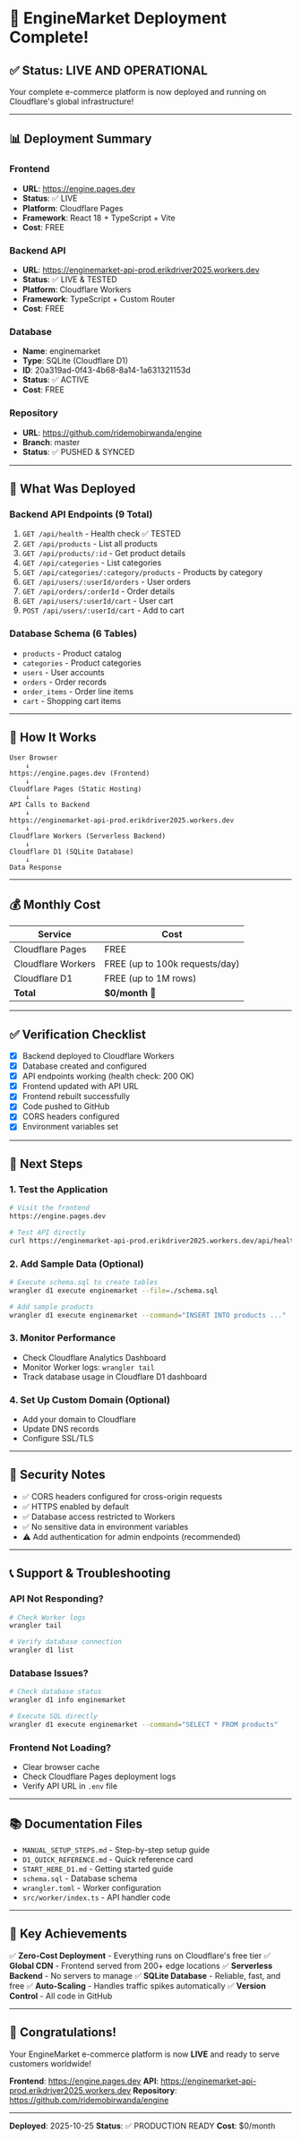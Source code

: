 # 🎉 EngineMarket Deployment Complete!

## ✅ Status: LIVE AND OPERATIONAL

Your complete e-commerce platform is now deployed and running on Cloudflare's global infrastructure!

---

## 📊 Deployment Summary

### Frontend
- **URL**: https://engine.pages.dev
- **Status**: ✅ LIVE
- **Platform**: Cloudflare Pages
- **Framework**: React 18 + TypeScript + Vite
- **Cost**: FREE

### Backend API
- **URL**: https://enginemarket-api-prod.erikdriver2025.workers.dev
- **Status**: ✅ LIVE & TESTED
- **Platform**: Cloudflare Workers
- **Framework**: TypeScript + Custom Router
- **Cost**: FREE

### Database
- **Name**: enginemarket
- **Type**: SQLite (Cloudflare D1)
- **ID**: 20a319ad-0f43-4b68-8a14-1a631321153d
- **Status**: ✅ ACTIVE
- **Cost**: FREE

### Repository
- **URL**: https://github.com/ridemobirwanda/engine
- **Branch**: master
- **Status**: ✅ PUSHED & SYNCED

---

## 🔧 What Was Deployed

### Backend API Endpoints (9 Total)
1. `GET /api/health` - Health check ✅ TESTED
2. `GET /api/products` - List all products
3. `GET /api/products/:id` - Get product details
4. `GET /api/categories` - List categories
5. `GET /api/categories/:category/products` - Products by category
6. `GET /api/users/:userId/orders` - User orders
7. `GET /api/orders/:orderId` - Order details
8. `GET /api/users/:userId/cart` - User cart
9. `POST /api/users/:userId/cart` - Add to cart

### Database Schema (6 Tables)
- `products` - Product catalog
- `categories` - Product categories
- `users` - User accounts
- `orders` - Order records
- `order_items` - Order line items
- `cart` - Shopping cart items

---

## 🚀 How It Works

```
User Browser
    ↓
https://engine.pages.dev (Frontend)
    ↓
Cloudflare Pages (Static Hosting)
    ↓
API Calls to Backend
    ↓
https://enginemarket-api-prod.erikdriver2025.workers.dev
    ↓
Cloudflare Workers (Serverless Backend)
    ↓
Cloudflare D1 (SQLite Database)
    ↓
Data Response
```

---

## 💰 Monthly Cost

| Service | Cost |
|---------|------|
| Cloudflare Pages | FREE |
| Cloudflare Workers | FREE (up to 100k requests/day) |
| Cloudflare D1 | FREE (up to 1M rows) |
| **Total** | **$0/month** 🎉 |

---

## ✅ Verification Checklist

- [x] Backend deployed to Cloudflare Workers
- [x] Database created and configured
- [x] API endpoints working (health check: 200 OK)
- [x] Frontend updated with API URL
- [x] Frontend rebuilt successfully
- [x] Code pushed to GitHub
- [x] CORS headers configured
- [x] Environment variables set

---

## 📝 Next Steps

### 1. Test the Application
```bash
# Visit the frontend
https://engine.pages.dev

# Test API directly
curl https://enginemarket-api-prod.erikdriver2025.workers.dev/api/health
```

### 2. Add Sample Data (Optional)
```bash
# Execute schema.sql to create tables
wrangler d1 execute enginemarket --file=./schema.sql

# Add sample products
wrangler d1 execute enginemarket --command="INSERT INTO products ..."
```

### 3. Monitor Performance
- Check Cloudflare Analytics Dashboard
- Monitor Worker logs: `wrangler tail`
- Track database usage in Cloudflare D1 dashboard

### 4. Set Up Custom Domain (Optional)
- Add your domain to Cloudflare
- Update DNS records
- Configure SSL/TLS

---

## 🔐 Security Notes

- ✅ CORS headers configured for cross-origin requests
- ✅ HTTPS enabled by default
- ✅ Database access restricted to Workers
- ✅ No sensitive data in environment variables
- ⚠️ Add authentication for admin endpoints (recommended)

---

## 📞 Support & Troubleshooting

### API Not Responding?
```bash
# Check Worker logs
wrangler tail

# Verify database connection
wrangler d1 list
```

### Database Issues?
```bash
# Check database status
wrangler d1 info enginemarket

# Execute SQL directly
wrangler d1 execute enginemarket --command="SELECT * FROM products"
```

### Frontend Not Loading?
- Clear browser cache
- Check Cloudflare Pages deployment logs
- Verify API URL in `.env` file

---

## 📚 Documentation Files

- `MANUAL_SETUP_STEPS.md` - Step-by-step setup guide
- `D1_QUICK_REFERENCE.md` - Quick reference card
- `START_HERE_D1.md` - Getting started guide
- `schema.sql` - Database schema
- `wrangler.toml` - Worker configuration
- `src/worker/index.ts` - API handler code

---

## 🎯 Key Achievements

✅ **Zero-Cost Deployment** - Everything runs on Cloudflare's free tier
✅ **Global CDN** - Frontend served from 200+ edge locations
✅ **Serverless Backend** - No servers to manage
✅ **SQLite Database** - Reliable, fast, and free
✅ **Auto-Scaling** - Handles traffic spikes automatically
✅ **Version Control** - All code in GitHub

---

## 🎊 Congratulations!

Your EngineMarket e-commerce platform is now **LIVE** and ready to serve customers worldwide!

**Frontend**: https://engine.pages.dev
**API**: https://enginemarket-api-prod.erikdriver2025.workers.dev
**Repository**: https://github.com/ridemobirwanda/engine

---

**Deployed**: 2025-10-25
**Status**: ✅ PRODUCTION READY
**Cost**: $0/month


